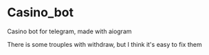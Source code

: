 # Casino_bot
Casino bot for telegram, made with aiogram


There is some trouples with withdraw, but I think it's easy to fix them
